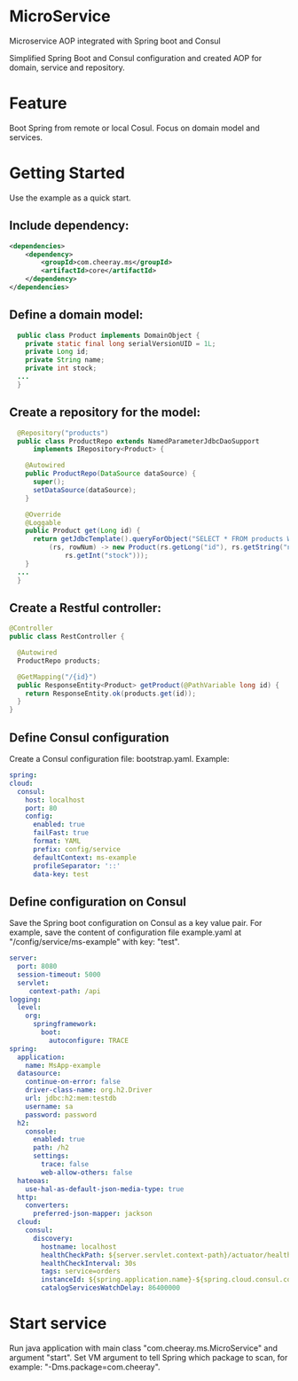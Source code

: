 # MicroService
Microservice AOP integrated with Spring boot and Consul

Simplified Spring Boot and Consul configuration and created AOP for domain, service and repository.


# Feature

Boot Spring from remote or local Cosul.
Focus on domain model and services.

# Getting Started
Use the example as a quick start.

## Include dependency:
```xml
<dependencies>
	<dependency>
		<groupId>com.cheeray.ms</groupId>
		<artifactId>core</artifactId>
	</dependency>
</dependencies>
```

## Define a domain model:
```java
  public class Product implements DomainObject {
    private static final long serialVersionUID = 1L;
    private Long id;
    private String name;
    private int stock;
  ...
  }
```
## Create a repository for the model:
```java
  @Repository("products")
  public class ProductRepo extends NamedParameterJdbcDaoSupport
      implements IRepository<Product> {

    @Autowired
    public ProductRepo(DataSource dataSource) {
      super();
      setDataSource(dataSource);
    }

    @Override
    @Loggable
    public Product get(Long id) {
      return getJdbcTemplate().queryForObject("SELECT * FROM products WHERE id=" + id,
          (rs, rowNum) -> new Product(rs.getLong("id"), rs.getString("name"),
              rs.getInt("stock")));
    }
  ...
  }
  ```
## Create a Restful controller:
  ```java
  @Controller
  public class RestController {

    @Autowired
    ProductRepo products;

    @GetMapping("/{id}")
    public ResponseEntity<Product> getProduct(@PathVariable long id) {
      return ResponseEntity.ok(products.get(id));
    }
  }
  ```
## Define Consul configuration
Create a Consul configuration file: bootstrap.yaml.
Example:
  ```yaml
spring:
  cloud:
    consul:
      host: localhost
      port: 80
      config:
        enabled: true
        failFast: true
        format: YAML
        prefix: config/service
        defaultContext: ms-example
        profileSeparator: '::'
        data-key: test
  ```

## Define configuration on Consul
Save the Spring boot configuration on Consul as a key value pair.
For example, save the content of configuration file example.yaml at "/config/service/ms-example" with key: "test".

```yaml
server:
  port: 8080 
  session-timeout: 5000
  servlet:
     context-path: /api
logging:
  level:
    org:
      springframework:
        boot:
          autoconfigure: TRACE
spring:
  application:
    name: MsApp-example
  datasource:
    continue-on-error: false
    driver-class-name: org.h2.Driver
    url: jdbc:h2:mem:testdb
    username: sa
    password: password
  h2:
    console:
      enabled: true
      path: /h2
      settings:
        trace: false
        web-allow-others: false
  hateoas:
    use-hal-as-default-json-media-type: true
  http:
    converters:
      preferred-json-mapper: jackson
  cloud:
    consul:
      discovery:
        hostname: localhost
        healthCheckPath: ${server.servlet.context-path}/actuator/health
        healthCheckInterval: 30s
        tags: service=orders
        instanceId: ${spring.application.name}-${spring.cloud.consul.config.data-key}
        catalogServicesWatchDelay: 86400000
  ```
# Start service
Run java application with main class "com.cheeray.ms.MicroService" and argument "start".
Set VM argument to tell Spring which package to scan, for example: "-Dms.package=com.cheeray".
